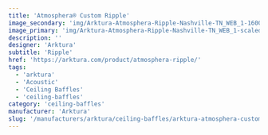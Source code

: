 ```yaml
---
title: 'Atmosphera® Custom Ripple'
image_secondary: 'img/Arktura-Atmosphera-Ripple-Nashville-TN_WEB_1-1600x1078.jpg'
image_primary: 'img/Arktura-Atmosphera-Ripple-Nashville-TN_WEB_1-scaled.jpg'
description: ''
designer: 'Arktura'
subtitle: 'Ripple'
href: 'https://arktura.com/product/atmosphera-ripple/'
tags:
  - 'arktura'
  - 'Acoustic'
  - 'Ceiling Baffles'
  - 'ceiling-baffles'
category: 'ceiling-baffles'
manufacturer: 'Arktura'
slug: '/manufacturers/arktura/ceiling-baffles/arktura-atmosphera-custom-ripple'
---
```

